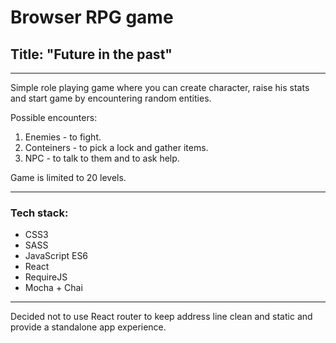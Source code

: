# Browser RPG game
## Title: "Future in the past"

---

Simple role playing game where you can create character, raise his stats and start game by encountering random entities.

Possible encounters:
1. Enemies - to fight.
2. Conteiners - to pick a lock and gather items.
3. NPC - to talk to them and to ask help.

Game is limited to 20 levels.

---

### Tech stack:

* CSS3
* SASS
* JavaScript ES6
* React
* RequireJS
* Mocha + Chai

---

Decided not to use React router to keep address line clean and static and provide a standalone app experience.
